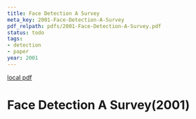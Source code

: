 ```yaml
---
title: Face Detection A Survey
meta_key: 2001-Face-Detection-A-Survey
pdf_relpath: pdfs/2001-Face-Detection-A-Survey.pdf
status: todo
tags:
- detection
- paper
year: 2001
---
```


[local pdf](../../../pdfs/2001-Face-Detection-A-Survey.pdf)

# Face Detection A Survey(2001)
